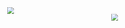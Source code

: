 <img src="https://komarev.com/ghpvc/?username=Tormund12-js&label=Profile%20views&color=7de27d&style=flat"> 
<div align="center">
    <a href="https://discord.com/users/784677560524996638" title="Discord Profile"><img src="https://lanyard-profile-readme.vercel.app/api/784677560524996638"></a>
</div>
